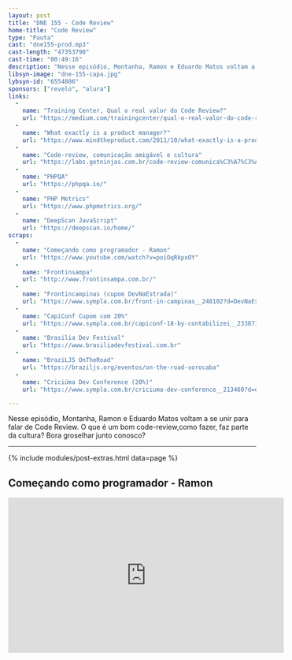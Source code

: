 ```yaml
---
layout: post
title: "DNE 155 - Code Review"
home-title: "Code Review"
type: "Pauta"
cast: "dne155-prod.mp3"
cast-length: "47353790"
cast-time: "00:49:16"
description: "Nesse episódio, Montanha, Ramon e Eduardo Matos voltam a se unir para falar de Code Review. O que é um bom code-review,como fazer, faz parte da cultura? Bora groselhar junto conosco?"
libsyn-image: "dne-155-capa.jpg"
lybsyn-id: "6554806"
sponsors: ["revelo", "alura"]
links:
  -
    name: "Training Center, Qual o real valor do Code Review?"
    url: "https://medium.com/trainingcenter/qual-o-real-valor-do-code-review-para-uma-equipe-de-desenvolvimento-f43f894c0a04"
  -
    name: "What exactly is a product manager?"
    url: "https://www.mindtheproduct.com/2011/10/what-exactly-is-a-product-manager/"
  -
    name: "Code-review, comunicação amigável e cultura"
    url: "https://labs.getninjas.com.br/code-review-comunica%C3%A7%C3%A3o-amig%C3%A1vel-e-cultura-ba0c12bc3ccb"
  -
    name: "PHPQA"
    url: "https://phpqa.io/"
  -
    name: "PHP Metrics"
    url: "https://www.phpmetrics.org/"
  -
    name: "DeepScan JavaScript"
    url: "https://deepscan.io/home/"
scraps:
  -
    name: "Começando como programador - Ramon"
    url: "https://www.youtube.com/watch?v=poiOqRkpxOY"
  -
    name: "Frontinsampa"
    url: "http://www.frontinsampa.com.br/"
  -
    name: "Frontincampinas (cupom DevNaEstrada)"
    url: "https://www.sympla.com.br/front-in-campinas__248102?d=DevNaEstrada"
  -
    name: "CapiConf Cupom com 20%"
    url: "https://www.sympla.com.br/capiconf-18-by-contabilizei__233871?d=DEVNAESTRADA"
  -
    name: "Brasilia Dev Festival"
    url: "https://www.brasiliadevfestival.com.br"
  -
    name: "BraziLJS OnTheRoad"
    url: "https://braziljs.org/eventos/on-the-road-sorocaba"
  -
    name: "Criciúma Dev Conference (20%)"
    url: "https://www.sympla.com.br/criciuma-dev-conference__213460?d=devnaestrada"

---
```


Nesse episódio, Montanha, Ramon e Eduardo Matos voltam a se unir para falar de Code Review. O que é um bom code-review,como fazer, faz parte da cultura? Bora groselhar junto conosco?

---

{% include modules/post-extras.html data=page %}

<section class="post-youtube">
  <h2 class="post-youtube-title">
    Começando como programador - Ramon
  </h2>
  <div class="v-wrapper">
    <iframe class="v-iframe" width="560" height="315" src="https://www.youtube.com/embed/poiOqRkpxOY" frameborder="0" allowfullscreen></iframe>
  </div>
</section>
